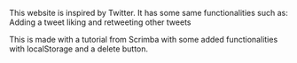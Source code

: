 This website is inspired by Twitter. It has some same functionalities such as:
Adding a tweet
liking and retweeting other tweets

This is made with a tutorial from Scrimba with some added functionalities with localStorage and a delete button.